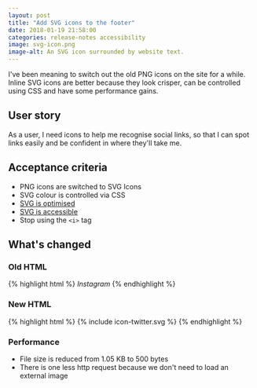 ```yaml
---
layout: post   
title: "Add SVG icons to the footer"
date: 2018-01-19 21:58:00  
categories: release-notes accessibility
image: svg-icon.png
image-alt: An SVG icon surrounded by website text.
---
```


I've been meaning to switch out the old PNG icons on the site for a while. Inline SVG icons are better because they look crisper, can be controlled using CSS and have some performance gains.


## User story

As a user, I need icons to help me recognise social links, so that I can spot links easily and be confident in where they'll take me.

## Acceptance criteria

- PNG icons are switched to SVG Icons
- SVG colour is controlled via CSS
- [SVG is optimised](https://jakearchibald.github.io/svgomg/)
- [SVG is accessible](http://decks.tink.uk/2017/lws/index.html)
- Stop using the `<i>` tag

## What's changed

### Old HTML
{% highlight html %}
<i class="icon icon-social icon-instagram">
<span class="visuallyhidden">Instagram</span>
</i>
{% endhighlight %}

### New HTML
{% highlight html %}
<span class="icon">
{% include icon-twitter.svg %}
</span>
{% endhighlight %}

### Performance
- File size is reduced from 1.05 KB to 500 bytes
- There is one less http request because we don't need to load an external image
